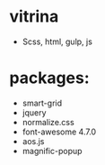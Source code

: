 # vitrina
* Scss, html, gulp, js

# packages:
* smart-grid
* jquery
* normalize.css
* font-awesome 4.7.0
* aos.js
* magnific-popup
